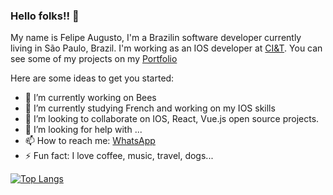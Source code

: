 ### Hello folks!!  👋

My name is Felipe Augusto, I'm a Brazilin software developer currently living in São Paulo, Brazil.
I'm working as an IOS developer at [CI&T](https://ciandt.com/br/pt-br). 
You can see some of my projects on my [Portfolio](https://www.felipas.com)

Here are some ideas to get you started:

- 🔭 I’m currently working on Bees
- 🌱 I’m currently studying French and working on my IOS skills 
- 👯 I’m looking to collaborate on IOS, React, Vue.js open source projects.
- 🤔 I’m looking for help with ...
- 📫 How to reach me: [WhatsApp](https://api.whatsapp.com/send?phone=5515996907676)
- ⚡ Fun fact: I love coffee, music, travel, dogs... 





[![Top Langs](https://github-readme-stats.vercel.app/api/top-langs/?username=Felipaugsts&hide=css&theme=darcula)](https://github.com/Felipaugsts/github-readme-stats)

